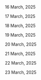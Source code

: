 16 March, 2025

17 March, 2025

18 March, 2025

19 March, 2025

20 March, 2025

21 March, 2025

22 March, 2025

23 March, 2025